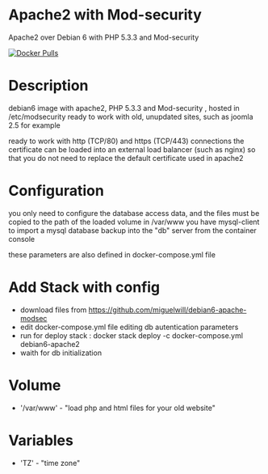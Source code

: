 # Apache2 with Mod-security
Apache2 over Debian 6 with PHP 5.3.3 and Mod-security

[![Docker Pulls](https://img.shields.io/docker/pulls/miguelwill/debian6-apache-modsec.svg?style=plastic)](https://hub.docker.com/r/miguelwill/debian6-apache-modsec/)

# Description
debian6 image with apache2, PHP 5.3.3 and Mod-security , hosted in /etc/modsecurity
ready to work with old, unupdated sites, such as joomla 2.5 for example

ready to work with http (TCP/80) and https (TCP/443) connections
the certificate can be loaded into an external load balancer (such as nginx) so that you do not need to replace the default certificate used in apache2

# Configuration
you only need to configure the database access data, and the files must be copied to the path of the loaded volume in /var/www
you have mysql-client to import a mysql database backup into the "db" server from the container console

these parameters are also defined in docker-compose.yml file

# Add Stack with config
  * download files from https://github.com/miguelwill/debian6-apache-modsec
  * edit docker-compose.yml file editing db autentication parameters
  * run for deploy stack : docker stack deploy -c docker-compose.yml debian6-apache2
  * waith for db initialization



# Volume

  * '/var/www' - "load php and html files for your old website"

# Variables

  * 'TZ' - "time zone"
